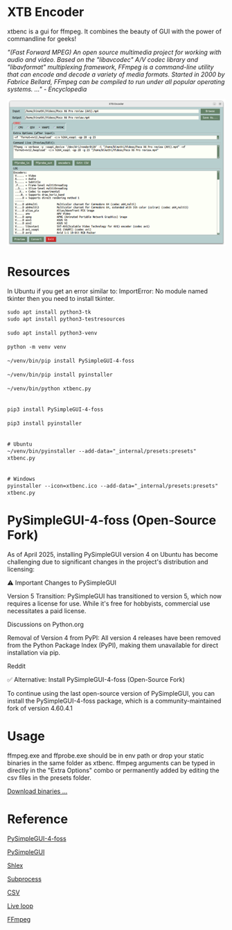 # XTB Encoder
xtbenc is a gui for ffmpeg. It combines the beauty of GUI with the power of commandline for geeks!

_"(Fast Forward MPEG) An open source multimedia project for working with audio and video. Based on the "libavcodec" A/V codec library and "libavformat" multiplexing framework, FFmpeg is a command-line utility that can encode and decode a variety of media formats. Started in 2000 by Fabrice Bellard, FFmpeg can be compiled to run under all popular operating systems. ..." - Encyclopedia_

![Options](images/xtbenc-01.png)

# Resources
In Ubuntu if you get an error similar to: ImportError: No module named tkinter then you need to install tkinter.
```
sudo apt install python3-tk
sudo apt install python3-testresources

sudo apt install python3-venv

python -m venv venv

~/venv/bin/pip install PySimpleGUI-4-foss

~/venv/bin/pip install pyinstaller

~/venv/bin/python xtbenc.py


pip3 install PySimpleGUI-4-foss

pip3 install pyinstaller


# Ubuntu
~/venv/bin/pyinstaller --add-data="_internal/presets:presets" xtbenc.py


# Windows
pyinstaller --icon=xtbenc.ico --add-data="_internal/presets:presets" xtbenc.py
```

# PySimpleGUI-4-foss (Open-Source Fork)
As of April 2025, installing PySimpleGUI version 4 on Ubuntu has become challenging due to significant changes in the project's distribution and licensing:

⚠️ Important Changes to PySimpleGUI

Version 5 Transition: PySimpleGUI has transitioned to version 5, which now requires a license for use. While it's free for hobbyists, commercial use necessitates a paid license.

Discussions on Python.org

Removal of Version 4 from PyPI: All version 4 releases have been removed from the Python Package Index (PyPI), making them unavailable for direct installation via pip.

Reddit

✅ Alternative: Install PySimpleGUI-4-foss (Open-Source Fork)

To continue using the last open-source version of PySimpleGUI, you can install the PySimpleGUI-4-foss package, which is a community-maintained fork of version 4.60.4.1

# Usage
ffmpeg.exe and ffprobe.exe should be in env path or drop your static binaries in the same folder as xtbenc. ffmpeg arguments can be typed in directly in the "Extra Options" combo or permanently added by editing the csv files in the presets folder.

[Download binaries ...](https://github.com/rmkimathi/xtbenc2/releases)

# Reference
[PySimpleGUI-4-foss](https://pypi.org/project/PySimpleGUI-4-foss)

[PySimpleGUI](https://github.com/PySimpleGUI/PySimpleGUI)

[Shlex](https://docs.python.org/3.6/library/shlex.html)

[Subprocess](https://docs.python.org/3.6/library/subprocess.html)

[CSV](https://docs.python.org/3.6/library/csv.html)

[Live loop](https://github.com/fabianlee/blogcode/tree/master/python)

[FFmpeg](https://www.ffmpeg.org/download.html)
